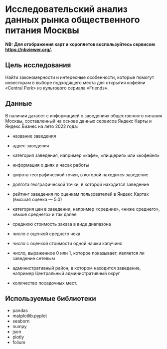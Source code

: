 # Исследовательский анализ данных рынка общественного питания Москвы

**NB: Для отображения карт и хороплетов воспользуйтесь сервисом https://nbviewer.org/.**

## Цель исследования

Найти закономерности и интересные особенности, которые помогут инвесторам в выборе подходящего места для открытия кофейни «Central Perk» из культового сериала «Friends».

## Данные

В наличии датасет с информацией о заведениях общественного питания Москвы, составленный на основе данных сервисов Яндекс Карты и Яндекс Бизнес на лето 2022 года:

- название заведения

- адрес заведения

- категория заведения, например «кафе», «пиццерия» или «кофейня»

- информация о днях и часах работы

- широта географической точки, в которой находится заведение

- долгота географической точки, в которой находится заведение

- рейтинг заведения по оценкам пользователей в Яндекс Картах (высшая оценка — 5.0)

- категория цен в заведении, например «средние», «ниже среднего», «выше среднего» и так далее

- среднюю стоимость заказа в виде диапазона

- число с оценкой среднего чека

- число с оценкой стоимости одной чашки капучино

- число, выраженное 0 или 1, которое показывает, является ли заведение сетевым
              
- административный район, в котором находится заведение, например Центральный административный округ

- количество посадочных мест.

## Используемые библиотеки

- pandas
- matplotlib.pyplot
- seaborn
- numpy
- json
- plotly
- folium
